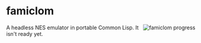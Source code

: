 # famiclom

<img src="http://redlinernotes.com/images/famiclom_progress3.png" alt="famiclom progress" align="right"/>

A headless NES emulator in portable Common Lisp. It isn't ready yet.
